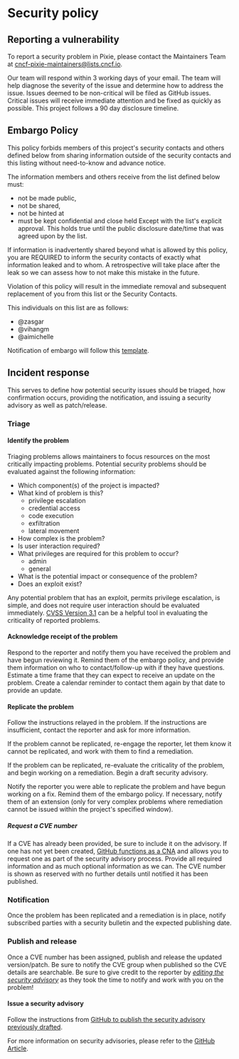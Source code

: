 # Security policy

## Reporting a vulnerability

To report a security problem in Pixie, please contact the Maintainers Team
at <cncf-pixie-maintainers@lists.cncf.io>.

Our team will respond within 3 working days of your email. The team will help
diagnose the severity of the issue and determine how to address the issue.
Issues deemed to be non-critical will be filed as GitHub issues.
Critical issues will receive immediate attention and be fixed as quickly
as possible. This project follows a 90 day disclosure timeline.

## Embargo Policy

This policy forbids members of this project's security contacts and others defined below from sharing information outside of the security contacts and this listing without need-to-know and advance notice.

The information members and others receive from the list defined below must:

- not be made public,
- not be shared,
- not be hinted at
- must be kept confidential and close held
Except with the list's explicit approval. This holds true until the public disclosure date/time that was agreed upon by the list.

If information is inadvertently shared beyond what is allowed by this policy, you are REQUIRED to inform the security contacts of exactly what information leaked and to whom. A retrospective will take place after the leak so we can assess how to not make this mistake in the future.

Violation of this policy will result in the immediate removal and subsequent replacement of you from this list or the Security Contacts.

This individuals on this list are as follows:

- @zasgar
- @vihangm
- @aimichelle

Notification of embargo will follow this [template](https://github.com/cncf/tag-security/blob/main/project-resources/templates/embargo.md).

## Incident response

This serves to define how potential security issues should be triaged, how
confirmation occurs, providing the notification, and issuing a security advisory
as well as patch/release.

### Triage

#### Identify the problem

Triaging problems allows maintainers to focus resources on the most critically
impacting problems. Potential security problems should be evaluated against the
following information:

* Which component(s) of the project is impacted?
* What kind of problem is this?
  * privilege escalation
  * credential access
  * code execution
  * exfiltration
  * lateral movement
* How complex is the problem?
* Is user interaction required?
* What privileges are required for this problem to occur?
  * admin
  * general
* What is the potential impact or consequence of the problem?
* Does an exploit exist?

Any potential problem that has an exploit, permits privilege escalation, is
simple, and does not require user interaction should be evaluated immediately.
[CVSS Version 3.1](https://nvd.nist.gov/vuln-metrics/cvss/v3-calculator) can be
a helpful tool in evaluating the criticality of reported problems.

#### Acknowledge receipt of the problem

Respond to the reporter and notify them you have received the problem and have
begun reviewing it. Remind them of the embargo policy, and provide them
information on who to contact/follow-up with if they have questions. Estimate a
time frame that they can expect to receive an update on the problem. Create a
calendar reminder to contact them again by that date to provide an update.

#### Replicate the problem

Follow the instructions relayed in the problem. If the instructions are
insufficient, contact the reporter and ask for more information.

If the problem cannot be replicated, re-engage the reporter, let them know it
cannot be replicated, and work with them to find a remediation.

If the problem can be replicated, re-evaluate the criticality of the problem, and
begin working on a remediation. Begin a draft security advisory.

Notify the reporter you were able to replicate the problem and have begun working
on a fix. Remind them of the embargo policy. If necessary, notify them of an
extension (only for very complex problems where remediation cannot be issued
within the project's specified window).

##### Request a CVE number

If a CVE has already been provided, be sure to include it on the advisory. If
one has not yet been created, [GitHub functions as a
CNA](https://docs.github.com/en/code-security/security-advisories/about-github-security-advisories#cve-identification-numbers)
and allows you to request one as part of the security advisory process. Provide
all required information and as much optional information as we can. The CVE
number is shown as reserved with no further details until notified it has been
published.

### Notification

Once the problem has been replicated and a remediation is in place, notify
subscribed parties with a security bulletin and the expected publishing date.

### Publish and release

Once a CVE number has been assigned, publish and release the updated
version/patch. Be sure to notify the CVE group when published so the CVE details
are searchable. Be sure to give credit to the reporter by *[editing the security
advisory](https://docs.github.com/en/github/managing-security-vulnerabilities/editing-a-security-advisory#about-credits-for-security-advisories)*
as they took the time to notify and work with you on the problem!

#### Issue a security advisory

Follow the instructions from [GitHub to publish the security advisory previously
drafted](https://docs.github.com/en/github/managing-security-vulnerabilities/publishing-a-security-advisory).

For more information on security advisories, please refer to the [GitHub
Article](https://docs.github.com/en/code-security/security-advisories/about-github-security-advisories).
